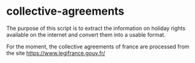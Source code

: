 # collective-agreements

The purpose of this script is to extract the information on holiday rights available on the internet and convert them into a usable format.

For the moment, the collective agreements of france are processed from the site https://www.legifrance.gouv.fr/
